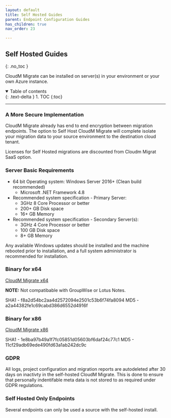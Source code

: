 ```yaml
---
layout: default
title: Self Hosted Guides
parent: Endpoint Configuration Guides
has_children: true 
nav_order: 23

---
```


## Self Hosted Guides
{: .no_toc }

CloudM Migrate can be installed on server(s) in your environment or your own Azure instance. 

<a name="top"></a>
<details open markdown="block">
  <summary>
    Table of contents
  </summary>
  {: .text-delta }
1. TOC
{:toc}
</details>

---

### A More Secure Implementation

CloudM Migrate already has end to end encryption between migration endpoints. The option to Self Host CloudM Migrate will complete isolate your migration data to your source environment to the destination cloud tenant. 

Licenses for Self Hosted migrations are discounted from Cloudm Migrat SaaS option. 

### Server Basic Requirements

- 64 bit Operating system: Windows Server 2016+ (Clean build recommended)
  - Microsoft .NET Framework 4.8
- Recommended system specification - Primary Server:
  - 3GHz 8 Core Processor or better
  - 200+ GB Disk space
  - 16+ GB Memory
- Recommended system specification - Secondary Server(s):
  - 3GHz 4 Core Processor or better
  - 100 GB Disk space
  - 8+ GB Memory

Any available Windows updates should be installed and the machine rebooted prior to installation, and a full system administrator is recommended for installation.

### Binary for x64

<a href="https://storage.googleapis.com/cloudmigrator/CloudM-Migrate-3.37.6.0-x64.exe">CloudM Migrate x64</a>

**NOTE:** Not compatibable with GroupWise or Lotus Notes.

SHA1 - f8a2d54bc2aa4d2572094e2501c53b6f74fa8094
MD5 - a2a44382fe1c69cabd386d6552d4916f

### Binary for x86

<a href="https://storage.googleapis.com/cloudmigrator/CloudM-Migrate-3.37.6.0.exe">CloudM Migrate x86</a>

SHA1 - 1e8ba97b49a1f7fc05851d05603bf6daf24c77c1
MD5 - 11cf29adb69ede490fd63a1ab242dc9c

### GDPR

All logs, project configuration and migration reports are autodeleted after 30 days on inactivty in the self-hosted CloudM Migrate. This is done to ensure that personally indentifable meta data is not stored to as required under GDPR regulations. 

### Self Hosted Only Endpoints

Several endpoints can only be used a source with the self-hosted install. 
